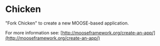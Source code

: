 Chicken
=====

"Fork Chicken" to create a new MOOSE-based application.

For more information see: [http://mooseframework.org/create-an-app/](http://mooseframework.org/create-an-app/)
